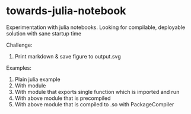 # towards-julia-notebook
Experimentation with julia notebooks. Looking for compilable, deployable solution with sane startup time

Challenge:
1. Print markdown & save figure to output.svg

Examples:
1. Plain julia example
2. With module
3. With module that exports single function which is imported and run
4. With above module that is precompiled 
5. With above module that is compiled to .so with PackageCompiler